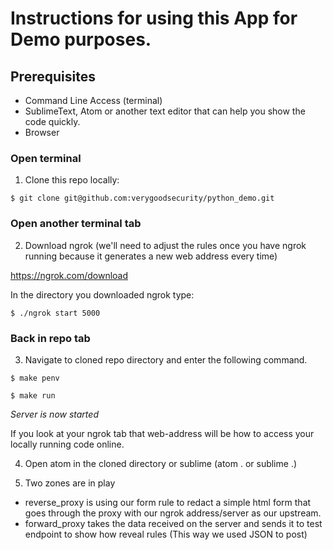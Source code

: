 # Instructions for using this App for Demo purposes.

## Prerequisites
- Command Line Access (terminal)
- SublimeText, Atom or another text editor that can help you show the code quickly.
- Browser


### Open terminal

1. Clone this repo locally:

```
$ git clone git@github.com:verygoodsecurity/python_demo.git

```

### Open another terminal tab
2. Download ngrok (we'll need to adjust the rules once you have ngrok running because it generates a new web address every time)

https://ngrok.com/download

In the directory you downloaded ngrok type:

```
$ ./ngrok start 5000

```

### Back in repo tab

3. Navigate to cloned repo directory and enter the following command.

```
$ make penv

```

```
$ make run
```

*Server is now started*

If you look at your ngrok tab that web-address will be how to access your locally running code online.

4. Open atom in the cloned directory or sublime (atom . or sublime .)



5. Two zones are in play
- reverse_proxy is using our form rule to redact a simple html form that goes through the proxy with our ngrok address/server as our upstream.
- forward_proxy takes the data received on the server and sends it to test endpoint to show how reveal rules (This way we used JSON to post)
